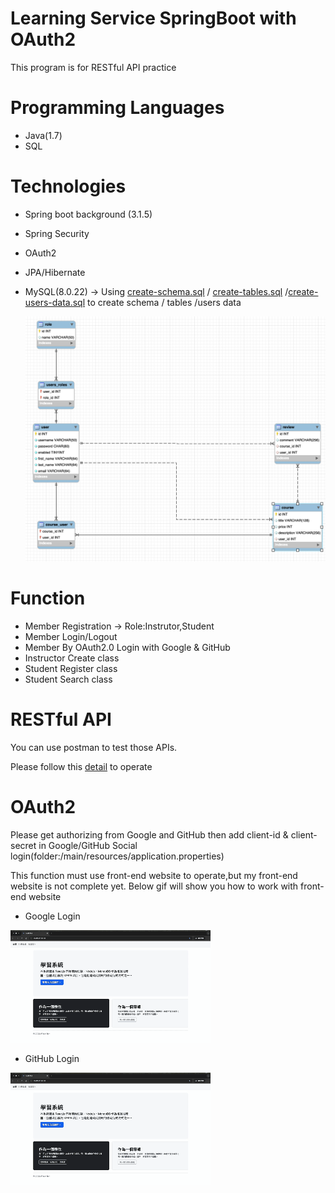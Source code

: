 # Learning Service SpringBoot with OAuth2

This program is for RESTful API practice

# Programming Languages
- Java(1.7)
- SQL

# Technologies

- Spring boot background (3.1.5)
- Spring Security
- OAuth2 
- JPA/Hibernate
- MySQL(8.0.22) -> Using [create-schema.sql](https://github.com/percyku/learning-server-springboot-oauth2/blob/master/create-schema.sql) / [create-tables.sql](https://github.com/percyku/learning-server-springboot/blob/master/create-tables.sql) /[create-users-data.sql](https://github.com/percyku/learning-server-springboot-oauth2/blob/master/create-users-data.sql) to create schema / tables /users data

  [<img src="images/relative-table.png">](https://github.com/percyku/learning-server-springboot-oauth2/blob/master/images/relative-table.png)

# Function

- Member Registration -> Role:Instrutor,Student
- Member Login/Logout
- Member By OAuth2.0 Login with Google & GitHub
- Instructor Create class
- Student Register class
- Student Search class

# RESTful API

You can use postman to test those APIs.

Please follow this [detail](https://github.com/percyku/learning-server-springboot/blob/master/restful-api-operation.md) to operate



# OAuth2

Please get authorizing from Google and GitHub
then add client-id & client-secret in Google/GitHub Social login(folder:/main/resources/application.properties)

This function must use front-end website to operate,but my front-end website is not complete yet.
Below gif will show you how to work with front-end website

- Google Login

[<img src="images/google-login.gif">](https://github.com/percyku/learning-server-springboot-oauth2/blob/master/images/google-login.gif)

- GitHub Login

[<img src="images/github-login.gif">](https://github.com/percyku/learning-server-springboot-oauth2/blob/master/images/github-login.gif)